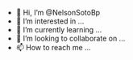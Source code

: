 - 👋 Hi, I’m @NelsonSotoBp
- 👀 I’m interested in ...
- 🌱 I’m currently learning ...
- 💞️ I’m looking to collaborate on ...
- 📫 How to reach me ...

<!---
NelsonSotoBp/NelsonSotoBp is a ✨ special ✨ repository because its `README.md` (this file) appears on your GitHub profile.
You can click the Preview link to take a look at your changes.
--->
